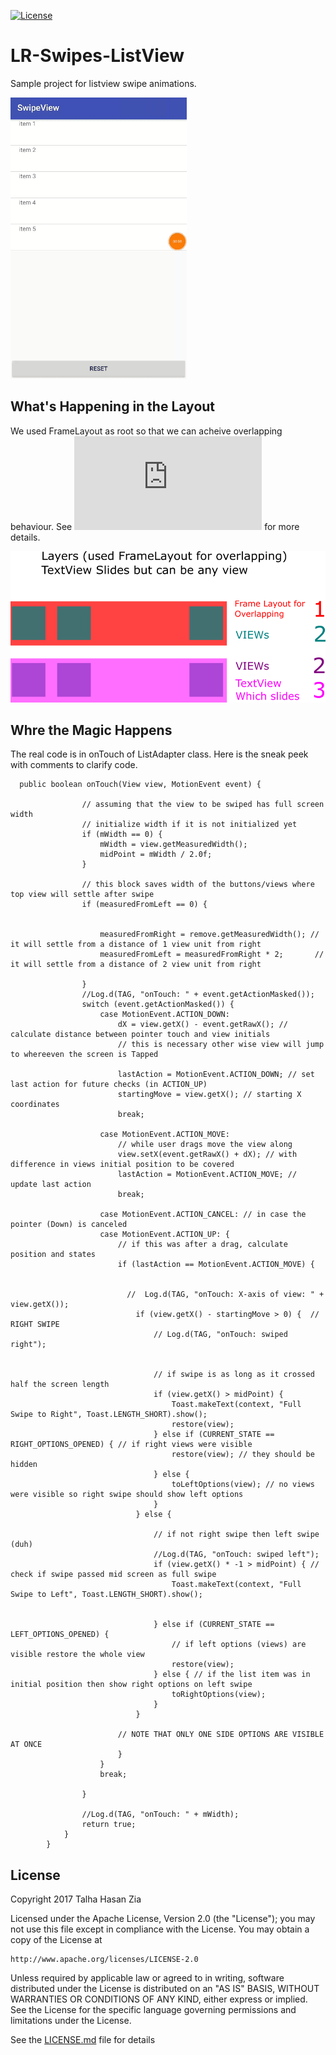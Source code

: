 [![License](https://img.shields.io/badge/License-Apache%202.0-blue.svg)](https://opensource.org/licenses/Apache-2.0)


# LR-Swipes-ListView
Sample project for listview swipe animations.

![Demo gif](/Demo/demo.gif?raw=true "Demo")


## What's Happening in the Layout
We used FrameLayout as root so that we can acheive overlapping behaviour. 
See  ![List Item's Layout](https://github.com/talhahasanzia/LR-Swipes-ListView/blob/master/SwipeView/app/src/main/res/layout/item_list_view.xml) for more details.


![Demo gif](/Demo/flowRoot141.png?raw=true "Demo")

## Whre the Magic Happens
The real code is in onTouch of ListAdapter class. Here is the sneak peek with comments to clarify code.
```
  public boolean onTouch(View view, MotionEvent event) {

                // assuming that the view to be swiped has full screen width
                // initialize width if it is not initialized yet
                if (mWidth == 0) {
                    mWidth = view.getMeasuredWidth();
                    midPoint = mWidth / 2.0f;
                }

                // this block saves width of the buttons/views where top view will settle after swipe
                if (measuredFromLeft == 0) {


                    measuredFromRight = remove.getMeasuredWidth(); // it will settle from a distance of 1 view unit from right
                    measuredFromLeft = measuredFromRight * 2;       // it will settle from a distance of 2 view unit from right

                }
                //Log.d(TAG, "onTouch: " + event.getActionMasked());
                switch (event.getActionMasked()) {
                    case MotionEvent.ACTION_DOWN:
                        dX = view.getX() - event.getRawX(); // calculate distance between pointer touch and view initials
                        // this is necessary other wise view will jump to whereeven the screen is Tapped

                        lastAction = MotionEvent.ACTION_DOWN; // set last action for future checks (in ACTION_UP)
                        startingMove = view.getX(); // starting X coordinates
                        break;

                    case MotionEvent.ACTION_MOVE:
                        // while user drags move the view along
                        view.setX(event.getRawX() + dX); // with difference in views initial position to be covered
                        lastAction = MotionEvent.ACTION_MOVE; // update last action
                        break;

                    case MotionEvent.ACTION_CANCEL: // in case the pointer (Down) is canceled
                    case MotionEvent.ACTION_UP: {
                        // if this was after a drag, calculate position and states
                        if (lastAction == MotionEvent.ACTION_MOVE) {


                          //  Log.d(TAG, "onTouch: X-axis of view: " + view.getX());
                            if (view.getX() - startingMove > 0) {  // RIGHT SWIPE
                                // Log.d(TAG, "onTouch: swiped right");


                                // if swipe is as long as it crossed half the screen length
                                if (view.getX() > midPoint) {
                                    Toast.makeText(context, "Full Swipe to Right", Toast.LENGTH_SHORT).show();
                                    restore(view);
                                } else if (CURRENT_STATE == RIGHT_OPTIONS_OPENED) { // if right views were visible
                                    restore(view); // they should be hidden
                                } else {
                                    toLeftOptions(view); // no views were visible so right swipe should show left options
                                }
                            } else {

                                // if not right swipe then left swipe  (duh)
                                //Log.d(TAG, "onTouch: swiped left");
                                if (view.getX() * -1 > midPoint) { // check if swipe passed mid screen as full swipe
                                    Toast.makeText(context, "Full Swipe to Left", Toast.LENGTH_SHORT).show();


                                } else if (CURRENT_STATE == LEFT_OPTIONS_OPENED) {
                                    // if left options (views) are visible restore the whole view
                                    restore(view);
                                } else { // if the list item was in initial position then show right options on left swipe
                                    toRightOptions(view);
                                }
                            }

                        // NOTE THAT ONLY ONE SIDE OPTIONS ARE VISIBLE AT ONCE
                        }
                    }
                    break;

                }

                //Log.d(TAG, "onTouch: " + mWidth);
                return true;
            }
        }
```

## License

Copyright 2017 Talha Hasan Zia

Licensed under the Apache License, Version 2.0 (the "License");
you may not use this file except in compliance with the License.
You may obtain a copy of the License at

    http://www.apache.org/licenses/LICENSE-2.0

Unless required by applicable law or agreed to in writing, software
distributed under the License is distributed on an "AS IS" BASIS,
WITHOUT WARRANTIES OR CONDITIONS OF ANY KIND, either express or implied.
See the License for the specific language governing permissions and
limitations under the License.

See the [LICENSE.md](LICENSE.md) file for details
